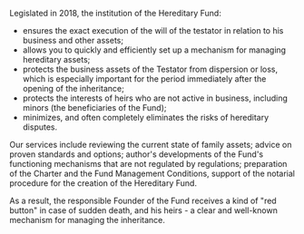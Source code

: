 Legislated in 2018, the institution of the Hereditary Fund:
- ensures the exact execution of the will of the testator in relation to his business and other assets;
- allows you to quickly and efficiently set up a mechanism for managing hereditary assets;
- protects the business assets of the Testator from dispersion or loss, which is especially important for the period immediately after the opening of the inheritance;
- protects the interests of heirs who are not active in business, including minors (the beneficiaries of the Fund);
- minimizes, and often completely eliminates the risks of hereditary disputes.

Our services include reviewing the current state of family assets; advice on proven standards and options;
author's developments of the Fund's functioning mechanisms that are not regulated by regulations;
preparation of the Charter and the Fund Management Conditions, support of the notarial procedure
for the creation of the Hereditary Fund.

As a result, the responsible Founder of the Fund receives a kind of "red button" in case of sudden death,
and his heirs - a clear and well-known mechanism for managing the inheritance.
